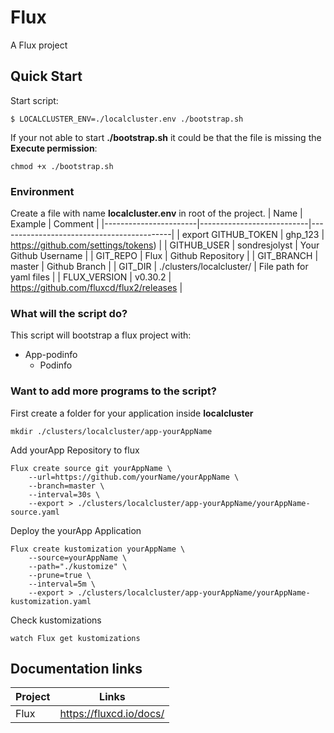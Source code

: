 # Flux
A Flux project

## Quick Start
Start script:

    $ LOCALCLUSTER_ENV=./localcluster.env ./bootstrap.sh

If your not able to start **./bootstrap.sh** it could be that the file is missing the **Execute permission**:

    chmod +x ./bootstrap.sh

### Environment
Create a file with name **localcluster.env** in root of the project.
| Name      		    | Example				    | Comment 						    		|
|-----------------------|---------------------------|-------------------------------------------|
| export  GITHUB_TOKEN	| ghp_123				    | https://github.com/settings/tokens)       |
| GITHUB_USER			| sondresjolyst             | Your Github Username						|
| GIT_REPO				| Flux					    | Github Repository 						|
| GIT_BRANCH			| master				    | Github Branch								|
| GIT_DIR			    | ./clusters/localcluster/  | File path for yaml files                  |
| FLUX_VERSION			| v0.30.2				    | https://github.com/fluxcd/flux2/releases  |

### What will the script do?
This script will bootstrap a flux project with:
- App-podinfo 
	- Podinfo

### Want to add more programs to the script?
First create a folder for your application inside **localcluster**

    mkdir ./clusters/localcluster/app-yourAppName

Add yourApp Repository to flux

    Flux create source git yourAppName \
	    --url=https://github.com/yourName/yourAppName \
	    --branch=master \
	    --interval=30s \
	    --export > ./clusters/localcluster/app-yourAppName/yourAppName-source.yaml

Deploy the yourApp Application

    Flux create kustomization yourAppName \
	    --source=yourAppName \
	    --path="./kustomize" \
	    --prune=true \
	    --interval=5m \
	    --export > ./clusters/localcluster/app-yourAppName/yourAppName-kustomization.yaml

  Check kustomizations  

    watch Flux get kustomizations

 
## Documentation links

| Project   | Links                     |
|-----------|---------------------------|
| Flux      | https://fluxcd.io/docs/   |
